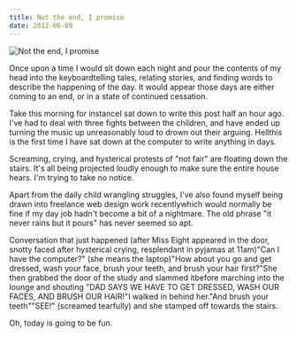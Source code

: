 ```yaml
---
title: Not the end, I promise
date: 2012-06-09
---
```


![Not the end, I promise](https://source.unsplash.com/gp8BLyaTaA0/1600x900)

Once upon a time I would sit down each night and pour the contents of my head into the keyboardtelling tales, relating stories, and finding words to describe the happening of the day. It would appear those days are either coming to an end, or in a state of continued cessation.

Take this morning for instanceI sat down to write this post half an hour ago. I've had to deal with three fights between the children, and have ended up turning the music up unreasonably loud to drown out their arguing. Hellthis is the first time I have sat down at the computer to write anything in days.

Screaming, crying, and hysterical protests of "not fair" are floating down the stairs. It's all being projected loudly enough to make sure the entire house hears. I'm trying to take no notice.

Apart from the daily child wrangling struggles, I've also found myself being drawn into freelance web design work recentlywhich would normally be fine if my day job hadn't become a bit of a nightmare. The old phrase "it never rains but it pours" has never seemed so apt.

Conversation that just happened (after Miss Eight appeared in the door, snotty faced after hysterical crying, resplendant in pyjamas at 11am)"Can I have the computer?" (she means the laptop)"How about you go and get dressed, wash your face, brush your teeth, and brush your hair first?"She then grabbed the door of the study and slammed itbefore marching into the lounge and shouting "DAD SAYS WE HAVE TO GET DRESSED, WASH OUR FACES, AND BRUSH OUR HAIR!"I walked in behind her."And brush your teeth""SEE!" (screamed tearfully) and she stamped off towards the stairs.

Oh, today is going to be fun.